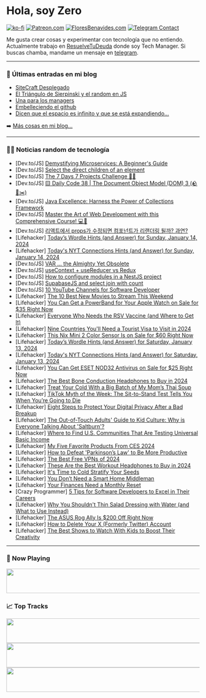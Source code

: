 # Hola, soy Zero

[![ko-fi](https://ko-fi.com/img/githubbutton_sm.svg)](https://ko-fi.com/J3J4N0LUK)
[![Patreon.com](https://img.shields.io/endpoint.svg?url=https%3A%2F%2Fshieldsio-patreon.vercel.app%2Fapi%3Fusername%3Dzerodragon%26type%3Dpatrons&style=for-the-badge)](https://patreon.com/zerodragon)
[![FloresBenavides.com](https://img.shields.io/website?down_message=oops&label=MiBlog&style=for-the-badge&up_message=online&url=https%3A%2F%2Ffloresbenavides.com)](https://floresbenavides.com)
[![Telegram Contact](https://img.shields.io/badge/escr%C3%ADbeme-ZeroDragon-%2326A5E4?style=for-the-badge&logo=telegram)](https://t.me/zerodragon)

Me gusta crear cosas y experimentar con tecnología que no entiendo.
Actualmente trabajo en [ResuelveTuDeuda](http://github.com/resuelve) donde soy Tech Manager.
Si buscas chamba, mandame un mensaje en [telegram](https://t.me/zerodragon).

---

### 📕 Últimas entradas en mi blog
<!-- BLOG-POST-LIST:START -->
- [SiteCraft Desplegado](https://floresbenavides.com/sitecraft-desplegado/)
- [El Triángulo de Sierpinski y el random en JS](https://floresbenavides.com/el-triangulo-de-sierpinski-y-el-random-en-js/)
- [Una para los managers](https://floresbenavides.com/una-para-los-managers/)
- [Embelleciendo el github](https://floresbenavides.com/embelleciendo-el-github/)
- [Dicen que el espacio es infinito y que se está expandiendo…](https://floresbenavides.com/dicen-que-el-espacio-es-infinito-y-que-se-esta-expandiendo/)
<!-- BLOG-POST-LIST:END -->

➡️ [Más cosas en mi blog...](https://floresbenavides.com)

---

### 👨‍💻 Noticias random de tecnología
<!-- TECH-POSTS:START -->
- [Dev.to/JS] [Demystifying Microservices: A Beginner&#39;s Guide](https://dev.to/aswanth6000/demystifying-microservices-a-beginners-guide-11kp)
- [Dev.to/JS] [Select the direct children of an element](https://dev.to/phuocng/select-the-direct-children-of-an-element-3bcc)
- [Dev.to/JS] [The 7 Days 7 Projects Challenge 👨‍💻](https://dev.to/arjuncodess/the-7-days-7-projects-challenge-bn4)
- [Dev.to/JS] [🟨 Daily Code 38 | The Document Object Model &lpar;DOM&rpar; 3 &lpar;🪨📃✂️&rpar;](https://dev.to/gregor_schafroth/daily-code-38-the-document-object-model-dom-3--fjp)
- [Dev.to/JS] [Java Excellence: Harness the Power of Collections Framework](https://dev.to/rohitya84256690/java-excellence-harness-the-power-of-collections-framework-1030)
- [Dev.to/JS] [Master the Art of Web Development with this Comprehensive Course! 💻🚀](https://dev.to/rohitya84256690/master-the-art-of-web-development-with-this-comprehensive-course-2d4f)
- [Dev.to/JS] [리액트에서 props가 수정되면 컴포넌트가 리랜더링 될까? 과연?](https://dev.to/wes5510/riaegteueseo-propsga-sujeongdoemyeon-keomponeonteuga-riraendeoring-doelgga-gwayeon-3ce0)
- [Lifehacker] [Today’s Wordle Hints &lpar;and Answer&rpar; for Sunday, January 14, 2024](https://lifehacker.com/entertainment/wordle-answer-today-january-14-2024)
- [Lifehacker] [Today&#39;s NYT Connections Hints &lpar;and Answer&rpar; for Sunday, January 14, 2024](https://lifehacker.com/entertainment/nyt-connections-answer-today-january-14-2024)
- [Dev.to/JS] [VAR ... the Almighty Yet Obsolete](https://dev.to/caf_rf_1986/var-the-almighty-yet-obsolete-40me)
- [Dev.to/JS] [useContext + useReducer vs Redux](https://dev.to/ayako_yk/usecontext-usereducer-vs-redux-5ee6)
- [Dev.to/JS] [How to configure modules in a NestJS project](https://dev.to/adarsh04/how-to-configure-modules-in-a-nestjs-project-3m32)
- [Dev.to/JS] [SupabaseJS and select join with count](https://dev.to/ozaytsev86/supabasejs-and-select-join-with-count-3i9k)
- [Dev.to/JS] [10 YouTube Channels for Software Developer](https://dev.to/durgesh4993/10-youtube-channels-software-developer-should-follow-18p2)
- [Lifehacker] [The 10 Best New Movies to Stream This Weekend](https://lifehacker.com/entertainment/best-new-movies-stream-this-weekend)
- [Lifehacker] [You Can Get a PowerBand for Your Apple Watch on Sale for $35 Right Now](https://lifehacker.com/tech/powerband-apple-watch-sale)
- [Lifehacker] [Everyone Who Needs the RSV Vaccine &lpar;and Where to Get It&rpar;](https://lifehacker.com/health/where-to-get-rsv-vaccine)
- [Lifehacker] [Nine Countries You&#39;ll Need a Tourist Visa to Visit in 2024](https://lifehacker.com/travel/these-countries-require-a-tourist-visa-for-travel-from-the-united-states)
- [Lifehacker] [This Nix Mini 2 Color Sensor Is on Sale for $60 Right Now](https://lifehacker.com/nix-color-sensor-sale)
- [Lifehacker] [Today’s Wordle Hints &lpar;and Answer&rpar; for Saturday, January 13, 2024](https://lifehacker.com/entertainment/wordle-answer-today-january-13-2024)
- [Lifehacker] [Today&#39;s NYT Connections Hints &lpar;and Answer&rpar; for Saturday, January 13, 2024](https://lifehacker.com/entertainment/nyt-connections-answer-today-january-13-2024)
- [Lifehacker] [You Can Get ESET NOD32 Antivirus on Sale for $25 Right Now](https://lifehacker.com/tech/eset-antivirus-sale)
- [Lifehacker] [The Best Bone Conduction Headphones to Buy in 2024](https://lifehacker.com/tech/best-bone-conduction-headphones-for-running-swimming)
- [Lifehacker] [Treat Your Cold With a Big Batch of My Mom’s Thai Soup](https://lifehacker.com/food-drink/make-my-moms-thai-jok-rice-porridge-recipe)
- [Lifehacker] [TikTok Myth of the Week: The Sit-to-Stand Test Tells You When You’re Going to Die](https://lifehacker.com/health/tiktok-myth-sit-stand-test-tells-when-youre-going-to-die)
- [Lifehacker] [Eight Steps to Protect Your Digital Privacy After a Bad Breakup](https://lifehacker.com/tech/how-to-protect-your-online-privacy-after-a-breakup)
- [Lifehacker] [The Out-of-Touch Adults&#39; Guide to Kid Culture: Why is Everyone Talking About &#39;Saltburn&#39;?](https://lifehacker.com/entertainment/whats-the-deal-with-saltburn-out-of-touch-adults-guide-kid-culture)
- [Lifehacker] [Where to Find U.S. Communities That Are Testing Universal Basic Income](https://lifehacker.com/money/where-to-find-us-communities-offering-universal-basic-income)
- [Lifehacker] [My Five Favorite Products From CES 2024](https://lifehacker.com/tech/my-five-favorite-products-from-ces-2024)
- [Lifehacker] [How to Defeat &#39;Parkinson’s Law&#39; to Be More Productive](https://lifehacker.com/work/what-is-parkinsons-law)
- [Lifehacker] [The Best Free VPNs of 2024](https://lifehacker.com/tech/the-best-free-vpns)
- [Lifehacker] [These Are the Best Workout Headphones to Buy in 2024](https://lifehacker.com/tech/best-headphones-for-working-out)
- [Lifehacker] [It&#39;s Time to Cold Stratify Your Seeds](https://lifehacker.com/home/how-to-cold-stratify-seeds-indoors)
- [Lifehacker] [You Don’t Need a Smart Home Middleman](https://lifehacker.com/tech/why-you-dont-need-a-smart-tech-middleman)
- [Lifehacker] [Your Finances Need a Monthly Reset](https://lifehacker.com/money/monthly-money-reset)
- [Crazy Programmer] [5 Tips for Software Developers to Excel in Their Careers](https://www.thecrazyprogrammer.com/2024/01/tips-for-software-developers-to-excel-in-their-careers.html)
- [Lifehacker] [Why You Shouldn&#39;t Thin Salad Dressing with Water &lpar;and What to Use Instead&rpar;](https://lifehacker.com/food-drink/how-to-thin-salad-dressing)
- [Lifehacker] [The ASUS Rog Ally Is $200 Off Right Now](https://lifehacker.com/entertainment/asus-rog-ally-sale-at-best-buy)
- [Lifehacker] [How to Delete Your X &lpar;Formerly Twitter&rpar; Account](https://lifehacker.com/how-to-delete-your-twitter-account-when-youve-had-enoug-1848798491)
- [Lifehacker] [The Best Shows to Watch With Kids to Boost Their Creativity](https://lifehacker.com/entertainment/best-shows-boost-kids-creativity)<!-- TECH-POSTS:END -->

---

### 🎵 Now Playing
<a href="https://spotify-now-playing-dun.vercel.app/now-playing?open"><img src="https://spotify-now-playing-dun.vercel.app/now-playing" width="540" height="64"></a>

### 📈 Top Tracks
<a href="https://spotify-now-playing-dun.vercel.app/top-tracks?i=1&open"><img src="https://spotify-now-playing-dun.vercel.app/top-tracks?i=1" width="540" height="64"></a>
<a href="https://spotify-now-playing-dun.vercel.app/top-tracks?i=2&open"><img src="https://spotify-now-playing-dun.vercel.app/top-tracks?i=2" width="540" height="64"></a>
<a href="https://spotify-now-playing-dun.vercel.app/top-tracks?i=3&open"><img src="https://spotify-now-playing-dun.vercel.app/top-tracks?i=3" width="540" height="64"></a>

